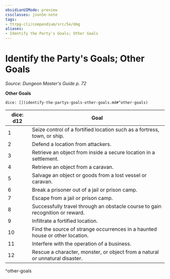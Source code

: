 ```yaml
---
obsidianUIMode: preview
cssclasses: json5e-note
tags:
- ttrpg-cli/compendium/src/5e/dmg
aliases:
- Identify the Party's Goals; Other Goals
---
```

# Identify the Party's Goals; Other Goals
*Source: Dungeon Master's Guide p. 72* 

**Other Goals**

`dice: [](identify-the-partys-goals-other-goals.md#^other-goals)`

| dice: d12 | Goal |
|-----------|------|
| 1 | Seize control of a fortified location such as a fortress, town, or ship. |
| 2 | Defend a location from attackers. |
| 3 | Retrieve an object from inside a secure location in a settlement. |
| 4 | Retrieve an object from a caravan. |
| 5 | Salvage an object or goods from a lost vessel or caravan. |
| 6 | Break a prisoner out of a jail or prison camp. |
| 7 | Escape from a jail or prison camp. |
| 8 | Successfully travel through an obstacle course to gain recognition or reward. |
| 9 | Infiltrate a fortified location. |
| 10 | Find the source of strange occurrences in a haunted house or other location. |
| 11 | Interfere with the operation of a business. |
| 12 | Rescue a character, monster, or object from a natural or unnatural disaster. |
^other-goals